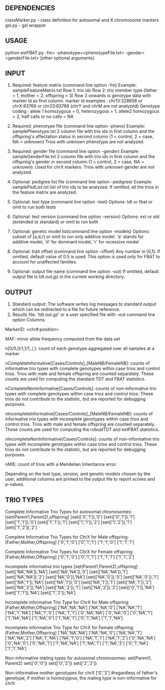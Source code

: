 DEPENDENCIES
---------------------------------------------------------------------
classMarker.py - class definition for autosomal and X chromosome markers
gsl.py - gsl wrapper

USAGE
---------------------------------------------------------------------
python extFBAT.py -fm=<feature matrix path> -phenotype=<phenotypeFile.txt> -gender=<genderFile.txt> [other optional arguments]


INPUT 
-----------------------------------------------------
1. Required: feature matrix (command line option -fm)
Example: sampleFeatureMatrix.txt
Row 1: trio ids
Row 2: trio member type (father = 1, mother = 2, offspring = 3)
Row 3 onwards is genotype data with marker id as first column. 
marker id examples : chr13:328658 or chrX:83769 or chr23:83769 (chrY and chrM are not analyzed)
Genotype coding : allele 1 homozygous = 0, heterozygous = 1, allele2 homozygous = 2, half calls or no calls = NA

2. Required: phenotype file (command line option -pheno)
Example: samplePhenotype.txt
2 column file with trio ids in first column and the offspring's affectation status in second column (1 = control, 2 = case, NA = unknown)
Trios with unknown phenotype are not analyzed.

3. Required: gender file (command line option -gender)
Example: sampleGenderFile.txt
2 column file with trio ids in first column and the offspring's gender in second column (1 = control, 2 = case, NA = unknown). Used for chrX markers.
Trios with unknown gender are not analyzed.

4. Optional: pedigree list file (command line option -pedigree)
Example: samplePedList.txt
list of trio ids to be analyzed. If omitted, all the trios in the feature matrix are analyzed.

5. Optional: test type (command line option -test)
Options: tdt or fbat or omit to run both tests


6. Optional: test version (command line option -version)
Options: ext or std (extended or standard) or omit to run both


7. Optional: genetic model list(command line option -models)
Options: subset of [a,d,r] or omit to run only additive model. 'a' stands for additive model, 'd' for dominant model, 'r' for recessive model


8. Optional: trait offset (command line option -offset)
Any number in [0,1]. If omitted, default value of 0.5 is used. This option is used only for FBAT to account for unaffected families.

9. Optional: output file name (command line option -out)
If omitted, default output file is tdt.out.gz in the current working directory.


OUTPUT
------------------------------------------------------------------------
1. Standard output: The software writes log messages to standard output which can be redirected to a file for future reference.
2. Results file: 'tdt.out.gz' or a user specified file with -out command line option
Columns:

MarkerID: <chr#:position>

MAF: minor allele frequency computed from the data set

n[0/0,0/1,1/1,./.]: count of each genotype aggregated over all samples at a marker

nCompleteInformative[Cases/Controls]_[MaleNB/FemaleNB]: counts of informative trio types with complete genotypes within case trios and control trios. Trios with male and female offspring are counted separately. These counts are used for computing the standard TDT and FBAT statistics.

nCompleteNonInformative[Cases/Controls]: counts of non-informative trio types with complete genotypes within case trios and control trios. These trios do not contribute to the statistic, but are reported for debugging purposes. 

nIncompleteInformative[Cases/Controls]_[MaleNB/FemaleNB]: counts of informative trio types with incomplete genotypes within case trios and control trios. Trios with male and female offspring are counted separately. These counts are used for computing the robustTDT and extFBAT statistics.

nIncompleteNonInformative[Cases/Controls]: counts of non-informative trio types with incomplete genotypes within case trios and control trios. These trios do not contribute to the statistic, but are reported for debugging purposes.

nMIE: count of trios with a Mendelian Inheritance error.

Depending on the test type, version, and genetic models chosen by the user, additional columns are printed to the output file to report scores and p-values. 

TRIO TYPES 
---------------------------------------------------------------------------
Complete Informative Trio Types for autosomal chromosomes: [set(Parent1,Parent2),offspring]
[set(['0','1']),'0']
[set(['0','1']),'1']
[set(['1','1']),'0']
[set(['1','1']),'1']
[set(['1','1']),'2']
[set(['1','2']),'1']
[set(['1','2']),'2']

Complete Informative Trio Types for ChrX for Male offspring: [Father,Mother,Offspring]
['0','1','0']
['0','1','1']
['1','1','0']
['1','1','1']


Complete Informative Trio Types for ChrX for Female offspring: [Father,Mother,Offspring]
['0','1','0']
['0','1','1']
['1','1','1']
['1','1','2']

Incomplete informative trio types  [set(Parent1,Parent2),offspring]
[set(['NA','NA']),'NA']
[set(['NA','NA']),'0']
[set(['NA','NA']),'1']
[set(['NA','NA']),'2']
[set(['NA','0']),'NA']
[set(['NA','0']),'0']
[set(['NA','0']),'1']
[set(['NA','1']),'NA']
[set(['NA','1']),'0']
[set(['NA','1']),'1']
[set(['NA','1']),'2']
[set(['NA','2']),'NA']
[set(['NA','2']),'1']
[set(['NA','2']),'2']
[set(['0','1']),'NA']
[set(['1','1']),'NA']
[set(['1','2']),'NA']

Incomplete informative Trio Type for ChrX for Male offspring: [Father,Mother,Offspring] 
['NA','NA','NA']
['NA','NA','0']
['NA','NA','1']
['NA','1','NA']
['NA','1','0']
['NA','1','1']
['0','NA','NA']
['0','NA','0']
['0','NA','1']
['1','NA','NA']
['1','NA','0']
['1','NA','1']
['0','1','NA']
['1','1','NA']

Incomplete informative Trio Type for ChrX for Female offspring: [Father,Mother,Offspring] 
['NA','NA','NA']
['NA','NA','0']
['NA','NA','1']
['NA','NA','2']
['NA','1','NA']
['NA','1','0']
['NA','1','1']
['NA','1','2']
['0','NA','NA']
['0','NA','0']
['0','NA','1']
['1','NA','NA']
['1','NA','1']
['1','NA','2']
['0','1','NA']
['1','1','NA']


Non-informative mating types for autosomal chromosomes: set(Parent1, Parent2)
set(['0','0'])
set(['0','2'])
set(['2','2'])

Non-informative mother genotypes for chrX
['0','2']  #regardless of father's genotype, if mother is homozygous, the mating type is non-informative for chrX


 
